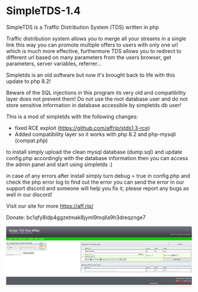 # SimpleTDS-1.4

SimpleTDS is a Traffic Distribution System (TDS) written in php

Traffic distribution system allows you to merge all your streams in a single link
this way you can promote multiple offers to users with only one url which is much
more effective, furthermore TDS allows you to redirect to different url based on
many parameters from the users browser, get parameters, server variables, referrer...

Simpletds is an old software but now it's brought back to life with this update to php 8.2!

Beware of the SQL injections in this program its very old and compatibility layer does not prevent them!
Do not use the root database user and do not store sensitive information in database accessible by simpletds db user! 

This is a mod of simpletds with the following changes:
- fixed RCE exploit (https://github.com/affrip/stds1.3-rce)
- Added compatibility layer so it works with php 8.2 and php-mysqli (compat.php)

to install simply upload the clean mysql database (dump.sql) and update config.php accordingly with the database information
then you can access the admin panel and start using simpletds :)

in case of any errors after install simply turn debug = true in config.php and check the php error log to find out the error
you can send the error in our support discord and someone will help you fix it, please report any bugs as well in our discord!

Visit our site for more https://aff.rip/

Donate: bc1qfy8ldp4ggzetmak8jyml9mqlla9h3dreqznge7

![screenie](image.png)